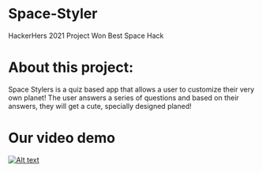 # Space-Styler
HackerHers 2021 Project 
Won Best Space Hack 

# About this project:
Space Stylers is a quiz based app that allows a user to customize their very own planet! The user answers a series of questions and based on their answers, they will get a cute, specially designed planed!  

# Our video demo 
[![Alt text](https://img.youtube.com/vi/nTAEpqnSDV4&ab_channel=VandanaThannir/0.jpg)](https://www.youtube.com/watch?v=nTAEpqnSDV4&ab_channel=VandanaThannir)
